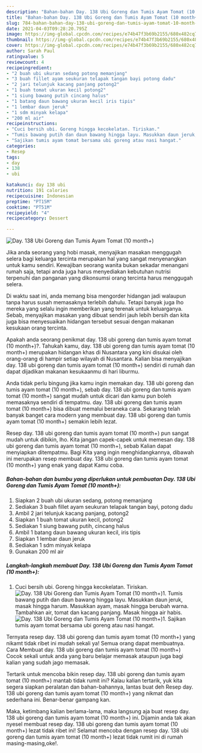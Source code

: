```yaml
---
description: "Bahan-bahan Day. 138 Ubi Goreng dan Tumis Ayam Tomat (10 month+) Sederhana dan Mudah Dibuat"
title: "Bahan-bahan Day. 138 Ubi Goreng dan Tumis Ayam Tomat (10 month+) Sederhana dan Mudah Dibuat"
slug: 784-bahan-bahan-day-138-ubi-goreng-dan-tumis-ayam-tomat-10-month-sederhana-dan-mudah-dibuat
date: 2021-04-03T09:28:20.795Z
image: https://img-global.cpcdn.com/recipes/e74b47f3b69b2155/680x482cq70/day-138-ubi-goreng-dan-tumis-ayam-tomat-10-month-foto-resep-utama.jpg
thumbnail: https://img-global.cpcdn.com/recipes/e74b47f3b69b2155/680x482cq70/day-138-ubi-goreng-dan-tumis-ayam-tomat-10-month-foto-resep-utama.jpg
cover: https://img-global.cpcdn.com/recipes/e74b47f3b69b2155/680x482cq70/day-138-ubi-goreng-dan-tumis-ayam-tomat-10-month-foto-resep-utama.jpg
author: Sarah Paul
ratingvalue: 5
reviewcount: 4
recipeingredient:
- "2 buah ubi ukuran sedang potong memanjang"
- "3 buah fillet ayam seukuran telapak tangan bayi potong dadu"
- "2 jari telunjuk kacang panjang potong2"
- "1 buah tomat ukuran kecil potong2"
- "1 siung bawang putih cincang halus"
- "1 batang daun bawang ukuran kecil iris tipis"
- "1 lembar daun jeruk"
- "1 sdm minyak kelapa"
- "200 ml air"
recipeinstructions:
- "Cuci bersih ubi. Goreng hingga kecokelatan. Tiriskan."
- "Tumis bawang putih dan daun bawang hingga layu. Masukkan daun jeruk, masak hingga harum. Masukkan ayam, masak hingga berubah warna. Tambahkan air, tomat dan kacang panjang. Masak hingga air habis."
- "Sajikan tumis ayam tomat bersama ubi goreng atau nasi hangat."
categories:
- Resep
tags:
- day
- 138
- ubi

katakunci: day 138 ubi 
nutrition: 191 calories
recipecuisine: Indonesian
preptime: "PT15M"
cooktime: "PT51M"
recipeyield: "4"
recipecategory: Dessert

---
```



![Day. 138 Ubi Goreng dan Tumis Ayam Tomat (10 month+)](https://img-global.cpcdn.com/recipes/e74b47f3b69b2155/680x482cq70/day-138-ubi-goreng-dan-tumis-ayam-tomat-10-month-foto-resep-utama.jpg)

Jika anda seorang yang hobi masak, menyajikan masakan menggugah selera bagi keluarga tercinta merupakan hal yang sangat menyenangkan untuk kamu sendiri. Kewajiban seorang  wanita bukan sekadar menangani rumah saja, tetapi anda juga harus menyediakan kebutuhan nutrisi terpenuhi dan panganan yang dikonsumsi orang tercinta harus menggugah selera.

Di waktu  saat ini, anda memang bisa mengorder hidangan jadi walaupun tanpa harus susah memasaknya terlebih dahulu. Tetapi banyak juga lho mereka yang selalu ingin memberikan yang terenak untuk keluarganya. Sebab, menyajikan masakan yang dibuat sendiri jauh lebih bersih dan kita juga bisa menyesuaikan hidangan tersebut sesuai dengan makanan kesukaan orang tercinta. 



Apakah anda seorang penikmat day. 138 ubi goreng dan tumis ayam tomat (10 month+)?. Tahukah kamu, day. 138 ubi goreng dan tumis ayam tomat (10 month+) merupakan hidangan khas di Nusantara yang kini disukai oleh orang-orang di hampir setiap wilayah di Nusantara. Kalian bisa menyajikan day. 138 ubi goreng dan tumis ayam tomat (10 month+) sendiri di rumah dan dapat dijadikan makanan kesukaanmu di hari liburmu.

Anda tidak perlu bingung jika kamu ingin memakan day. 138 ubi goreng dan tumis ayam tomat (10 month+), sebab day. 138 ubi goreng dan tumis ayam tomat (10 month+) sangat mudah untuk dicari dan kamu pun boleh memasaknya sendiri di tempatmu. day. 138 ubi goreng dan tumis ayam tomat (10 month+) bisa dibuat memalui beraneka cara. Sekarang telah banyak banget cara modern yang membuat day. 138 ubi goreng dan tumis ayam tomat (10 month+) semakin lebih lezat.

Resep day. 138 ubi goreng dan tumis ayam tomat (10 month+) pun sangat mudah untuk dibikin, lho. Kita jangan capek-capek untuk memesan day. 138 ubi goreng dan tumis ayam tomat (10 month+), sebab Kalian dapat menyiapkan ditempatmu. Bagi Kita yang ingin menghidangkannya, dibawah ini merupakan resep membuat day. 138 ubi goreng dan tumis ayam tomat (10 month+) yang enak yang dapat Kamu coba.

<!--inarticleads1-->

##### Bahan-bahan dan bumbu yang diperlukan untuk pembuatan Day. 138 Ubi Goreng dan Tumis Ayam Tomat (10 month+):

1. Siapkan 2 buah ubi ukuran sedang, potong memanjang
1. Sediakan 3 buah fillet ayam seukuran telapak tangan bayi, potong dadu
1. Ambil 2 jari telunjuk kacang panjang, potong2
1. Siapkan 1 buah tomat ukuran kecil, potong2
1. Sediakan 1 siung bawang putih, cincang halus
1. Ambil 1 batang daun bawang ukuran kecil, iris tipis
1. Siapkan 1 lembar daun jeruk
1. Sediakan 1 sdm minyak kelapa
1. Gunakan 200 ml air




<!--inarticleads2-->

##### Langkah-langkah membuat Day. 138 Ubi Goreng dan Tumis Ayam Tomat (10 month+):

1. Cuci bersih ubi. Goreng hingga kecokelatan. Tiriskan.
<img src="https://img-global.cpcdn.com/steps/20bc01cbb169922d/160x128cq70/day-138-ubi-goreng-dan-tumis-ayam-tomat-10-month-langkah-memasak-1-foto.jpg" alt="Day. 138 Ubi Goreng dan Tumis Ayam Tomat (10 month+)">1. Tumis bawang putih dan daun bawang hingga layu. Masukkan daun jeruk, masak hingga harum. Masukkan ayam, masak hingga berubah warna. Tambahkan air, tomat dan kacang panjang. Masak hingga air habis.
<img src="https://img-global.cpcdn.com/steps/b4fcd20b4e43996a/160x128cq70/day-138-ubi-goreng-dan-tumis-ayam-tomat-10-month-langkah-memasak-2-foto.jpg" alt="Day. 138 Ubi Goreng dan Tumis Ayam Tomat (10 month+)">1. Sajikan tumis ayam tomat bersama ubi goreng atau nasi hangat.




Ternyata resep day. 138 ubi goreng dan tumis ayam tomat (10 month+) yang nikamt tidak ribet ini mudah sekali ya! Semua orang dapat membuatnya. Cara Membuat day. 138 ubi goreng dan tumis ayam tomat (10 month+) Cocok sekali untuk anda yang baru belajar memasak ataupun juga bagi kalian yang sudah jago memasak.

Tertarik untuk mencoba bikin resep day. 138 ubi goreng dan tumis ayam tomat (10 month+) mantab tidak rumit ini? Kalau kalian tertarik, yuk kita segera siapkan peralatan dan bahan-bahannya, lantas buat deh Resep day. 138 ubi goreng dan tumis ayam tomat (10 month+) yang nikmat dan sederhana ini. Benar-benar gampang kan. 

Maka, ketimbang kalian berlama-lama, maka langsung aja buat resep day. 138 ubi goreng dan tumis ayam tomat (10 month+) ini. Dijamin anda tak akan nyesel membuat resep day. 138 ubi goreng dan tumis ayam tomat (10 month+) lezat tidak ribet ini! Selamat mencoba dengan resep day. 138 ubi goreng dan tumis ayam tomat (10 month+) lezat tidak rumit ini di rumah masing-masing,oke!.

